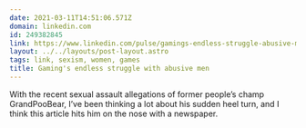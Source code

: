 ```yaml
---
date: 2021-03-11T14:51:06.571Z
domain: linkedin.com
id: 249382845
link: https://www.linkedin.com/pulse/gamings-endless-struggle-abusive-men-colin-campbell/
layout: ../../layouts/post-layout.astro
tags: link, sexism, women, games
title: Gaming's endless struggle with abusive men
---
```


With the recent sexual assault allegations of former people’s champ GrandPooBear, I’ve been thinking a lot about his sudden heel turn, and I think this article hits him on the nose with a newspaper.
